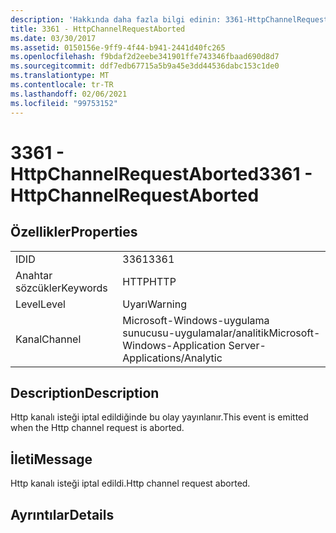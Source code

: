 ```yaml
---
description: 'Hakkında daha fazla bilgi edinin: 3361-HttpChannelRequestAborted'
title: 3361 - HttpChannelRequestAborted
ms.date: 03/30/2017
ms.assetid: 0150156e-9ff9-4f44-b941-2441d40fc265
ms.openlocfilehash: f9bdaf2d2eebe341901ffe743346fbaad690d8d7
ms.sourcegitcommit: ddf7edb67715a5b9a45e3dd44536dabc153c1de0
ms.translationtype: MT
ms.contentlocale: tr-TR
ms.lasthandoff: 02/06/2021
ms.locfileid: "99753152"
---
```

# <a name="3361---httpchannelrequestaborted"></a><span data-ttu-id="9322c-103">3361 - HttpChannelRequestAborted</span><span class="sxs-lookup"><span data-stu-id="9322c-103">3361 - HttpChannelRequestAborted</span></span>

## <a name="properties"></a><span data-ttu-id="9322c-104">Özellikler</span><span class="sxs-lookup"><span data-stu-id="9322c-104">Properties</span></span>  
  
|||  
|-|-|  
|<span data-ttu-id="9322c-105">ID</span><span class="sxs-lookup"><span data-stu-id="9322c-105">ID</span></span>|<span data-ttu-id="9322c-106">3361</span><span class="sxs-lookup"><span data-stu-id="9322c-106">3361</span></span>|  
|<span data-ttu-id="9322c-107">Anahtar sözcükler</span><span class="sxs-lookup"><span data-stu-id="9322c-107">Keywords</span></span>|<span data-ttu-id="9322c-108">HTTP</span><span class="sxs-lookup"><span data-stu-id="9322c-108">HTTP</span></span>|  
|<span data-ttu-id="9322c-109">Level</span><span class="sxs-lookup"><span data-stu-id="9322c-109">Level</span></span>|<span data-ttu-id="9322c-110">Uyarı</span><span class="sxs-lookup"><span data-stu-id="9322c-110">Warning</span></span>|  
|<span data-ttu-id="9322c-111">Kanal</span><span class="sxs-lookup"><span data-stu-id="9322c-111">Channel</span></span>|<span data-ttu-id="9322c-112">Microsoft-Windows-uygulama sunucusu-uygulamalar/analitik</span><span class="sxs-lookup"><span data-stu-id="9322c-112">Microsoft-Windows-Application Server-Applications/Analytic</span></span>|  
  
## <a name="description"></a><span data-ttu-id="9322c-113">Description</span><span class="sxs-lookup"><span data-stu-id="9322c-113">Description</span></span>  

 <span data-ttu-id="9322c-114">Http kanalı isteği iptal edildiğinde bu olay yayınlanır.</span><span class="sxs-lookup"><span data-stu-id="9322c-114">This event is emitted when the Http channel request is aborted.</span></span>  
  
## <a name="message"></a><span data-ttu-id="9322c-115">İleti</span><span class="sxs-lookup"><span data-stu-id="9322c-115">Message</span></span>  

 <span data-ttu-id="9322c-116">Http kanalı isteği iptal edildi.</span><span class="sxs-lookup"><span data-stu-id="9322c-116">Http channel request aborted.</span></span>  
  
## <a name="details"></a><span data-ttu-id="9322c-117">Ayrıntılar</span><span class="sxs-lookup"><span data-stu-id="9322c-117">Details</span></span>
